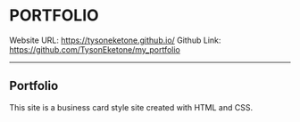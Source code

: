 # PORTFOLIO

Website URL: https://tysoneketone.github.io/
Github Link: https://github.com/TysonEketone/my_portfolio

---
## Portfolio

This site is a business card style site created with HTML and CSS.
